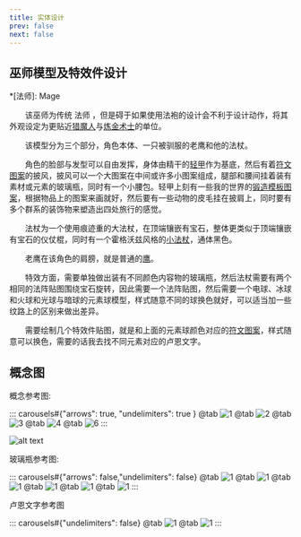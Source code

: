 ```yaml
---
title: 实体设计
prev: false
next: false
---
```


## 巫师模型及特效件设计

*[法师]: Mage

&emsp;&emsp;该巫师为传统 法师 ，但是碍于如果使用法袍的设计会不利于设计动作，将其外观设定为更贴近[猎魔人](https://witcher.huijiwiki.com/wiki/%E5%88%A9%E7%BB%B4%E4%BA%9A%E7%9A%84%E6%9D%B0%E6%B4%9B%E7%89%B9)与[炼金术士](https://www.bing.com/images/search?q=alchemist&qs=n&form=QBIR&sp=-1&lq=0&pq=alchemist&sc=10-9&cvid=7568A10A7A364964B9A13677CC780643&ghsh=0&ghacc=0&first=1)的单位。

&emsp;&emsp;该模型分为三个部分，角色本体、一只被驯服的老鹰和他的法杖。

&emsp;&emsp;角色的脸部与发型可以自由发挥，身体由精干的[轻甲](https://www.bing.com/images/search?q=%e8%bd%bb%e7%94%b2&form=HDRSC3&first=1)作为基底，然后有着[符文图案](https://zh.wikipedia.org/wiki/%E7%9B%A7%E6%81%A9%E5%AD%97%E6%AF%8D)的披风，披风可以一个大图案在中间或许多小图案组成，腿部和腰间挂着装有素材或元素的玻璃瓶，同时有一个小腰包。轻甲上刻有一些我的世界的[锻造模板图案](https://zh.minecraft.wiki/w/%E9%94%BB%E9%80%A0%E6%A8%A1%E6%9D%BF?variant=zh-cn)，根据物品上的图案来画就好，然后要有一些动物的皮毛挂在披肩上，同时要有多个群系的装饰物来塑造出四处旅行的感觉。

&emsp;&emsp;法杖为一个使用痕迹重的大法杖，在顶端镶嵌有宝石，整体更类似于顶端镶嵌有宝石的仪仗棍，同时有一个霍格沃兹风格的[小法杖](https://harrypotter.fandom.com/zh/wiki/%E9%AD%94%E6%9D%96)，通体黑色。

&emsp;&emsp;老鹰在该角色的肩膀，就是普通的[鹰](https://zh.wikipedia.org/wiki/%E9%B9%B0)。

&emsp;&emsp;特效方面，需要单独做出装有不同颜色内容物的玻璃瓶，然后法杖需要有两个相同的法阵贴图围绕宝石旋转，因此需要一个法阵贴图，然后需要一个电球、冰球和火球和光球与暗球的元素球模型，样式随意不同的球换色就好，可以适当加一些纹路上的区别来做出差异。

&emsp;&emsp;需要绘制几个特效件贴图，就是和上面的元素球颜色对应的[符文图案](https://zh.wikipedia.org/wiki/%E7%9B%A7%E6%81%A9%E5%AD%97%E6%AF%8D)，样式随意可以换色，需要的话我去找不同元素对应的卢恩文字。

## 概念图

概念参考图:

::: carousels#{"arrows": true, "undelimiters": true }
@tab
![1](https://docs.variedmc.cc/crychic/artdesign/avalonward/entities/mage/samples/1.png)
@tab
![2](https://docs.variedmc.cc/crychic/artdesign/avalonward/entities/mage/samples/2.png)
@tab
![3](https://docs.variedmc.cc/crychic/artdesign/avalonward/entities/mage/samples/3.png)
@tab
![4](https://docs.variedmc.cc/crychic/artdesign/avalonward/entities/mage/samples/4.png)
@tab
![6](https://docs.variedmc.cc/crychic/artdesign/avalonward/entities/mage/samples/5.png)
:::

![alt text](/crychic/artdesign/avalonward/entities/mage/guide1.png)

玻璃瓶参考图:

::: carousels#{"arrows": false,"undelimiters": false}
@tab
![1](https://docs.variedmc.cc/crychic/artdesign/avalonward/entities/mage/bottles/1.png)
@tab
![1](https://docs.variedmc.cc/crychic/artdesign/avalonward/entities/mage/bottles/2.png)
@tab
![1](https://docs.variedmc.cc/crychic/artdesign/avalonward/entities/mage/bottles/3.png)
@tab
![1](https://docs.variedmc.cc/crychic/artdesign/avalonward/entities/mage/bottles/4.png)
@tab
![1](https://docs.variedmc.cc/crychic/artdesign/avalonward/entities/mage/bottles/5.png)
@tab
![1](https://docs.variedmc.cc/crychic/artdesign/avalonward/entities/mage/bottles/6.png)
:::

卢恩文字参考图

::: carousels#{"undelimiters": false}
@tab
![1](https://docs.variedmc.cc/crychic/artdesign/avalonward/entities/mage/lunes/1.png)
@tab
![1](https://docs.variedmc.cc/crychic/artdesign/avalonward/entities/mage/lunes/2.png)
:::